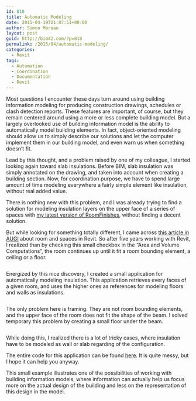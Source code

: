 ```yaml
---
id: 818
title: Automatic Modeling
date: 2015-04-19T21:07:51+00:00
author: Simon Moreau
layout: post
guid: http://bim42.com/?p=818
permalink: /2015/04/automatic-modeling/
categories:
  - Revit
tags:
  - Automation
  - Coordination
  - Documentation
  - Revit
---
```

Most questions I encounter these days turn around using building information modeling for producing construction drawings, schedules or clash detection reports. These features are important, of course, but they remain centered around using a more or less complete building model. But a largely overlooked use of building information model is the ability to automatically model building elements. In fact, object-oriented modeling should allow us to simply describe our solutions and let the computer implement them in our building model, and even warn us when something doesn&#8217;t fit.

Lead by this thought, and a problem raised by one of my colleague, I started looking again toward slab insulations. Before BIM, slab insulation was simply annotated on the drawing, and taken into account when creating a building section. Now, for coordination purpose, we have to spend large amount of time modeling everywhere a fairly simple element like insulation, without real added value.

There is nothing new with this problem, and I was already trying to find a solution for modeling insulation layers on the upper face of a series of spaces with [my latest version of RoomFinishes](http://bim42.com/2014/08/room-finishes-update/), without finding a decent solution.

But while looking for something totally different, I came across [this article in AUGI](https://www.augi.com/library/using-rooms-spaces-for-leverage-in-revit-mep) about room and spaces in Revit. So after five years working with Revit, I realized than by checking this small checkbox in the &#8220;Area and Volume Computations&#8221;, the room continues up until it fit a room bounding element, a ceiling or a floor.

![<img class="aligncenter size-full wp-image-820" src="http://bim42.com/wp-content/uploads/2015/04/VolumeComputation.png" alt="VolumeComputation" width="1246" height="769" srcset="https://bim42.com/wp-content/uploads/2015/04/VolumeComputation.png 1246w, https://bim42.com/wp-content/uploads/2015/04/VolumeComputation-300x185.png 300w, https://bim42.com/wp-content/uploads/2015/04/VolumeComputation-1024x632.png 1024w, https://bim42.com/wp-content/uploads/2015/04/VolumeComputation-486x300.png 486w" sizes="(max-width: 1246px) 100vw, 1246px" />](http://bim42.com/wp-content/uploads/2015/04/VolumeComputation.png)

Energized by this nice discovery, I created a small application for automatically modeling insulation. This application retrieves every faces of a given room, and uses the higher ones as references for modeling floors and walls as insulations.

![<img class="aligncenter size-full wp-image-819" src="http://bim42.com/wp-content/uploads/2015/04/Insulation.png" alt="Insulation" width="1200" height="419" srcset="https://bim42.com/wp-content/uploads/2015/04/Insulation.png 1200w, https://bim42.com/wp-content/uploads/2015/04/Insulation-300x105.png 300w, https://bim42.com/wp-content/uploads/2015/04/Insulation-1024x358.png 1024w, https://bim42.com/wp-content/uploads/2015/04/Insulation-500x175.png 500w" sizes="(max-width: 1200px) 100vw, 1200px" />](http://bim42.com/wp-content/uploads/2015/04/Insulation.png)

The only problem here is framing. They are not room bounding elements, and the upper face of the room does not fit the shape of the beam. I solved temporary this problem by creating a small floor under the beam.

![<img class="aligncenter size-full wp-image-821" src="http://bim42.com/wp-content/uploads/2015/04/beam.png" alt="beam" width="1200" height="670" srcset="https://bim42.com/wp-content/uploads/2015/04/beam.png 1200w, https://bim42.com/wp-content/uploads/2015/04/beam-300x168.png 300w, https://bim42.com/wp-content/uploads/2015/04/beam-1024x572.png 1024w, https://bim42.com/wp-content/uploads/2015/04/beam-500x279.png 500w" sizes="(max-width: 1200px) 100vw, 1200px" />](http://bim42.com/wp-content/uploads/2015/04/beam.png)

While doing this, I realized there is a lot of tricky cases, where insulation have to be modeled as wall or slab regarding of the configuration.

The entire code for this application can be found [here](http://pastebin.com/Xzm90tdi). It is quite messy, but I hope it can help you anyway.

This small example illustrates one of the possibilities of working with building information models, where information can actually help us focus more on the actual design of the building and less on the representation of this design in the model.